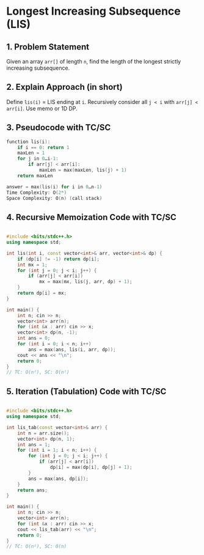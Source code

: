 
# Longest Increasing Subsequence (LIS)

## 1. Problem Statement
Given an array `arr[]` of length `n`, find the length of the longest strictly increasing subsequence.

## 2. Explain Approach (in short)
Define `lis(i)` = LIS ending at `i`. Recursively consider all `j < i` with `arr[j] < arr[i]`. Use memo or 1D DP.

## 3. Pseudocode with TC/SC
```cpp
function lis(i):
    if i == 0: return 1
    maxLen = 1
    for j in 0…i-1:
        if arr[j] < arr[i]:
            maxLen = max(maxLen, lis(j) + 1)
    return maxLen

answer = max(lis(i) for i in 0…n-1)
Time Complexity: O(2ⁿ)
Space Complexity: O(n) (call stack)
```
## 4. Recursive Memoization Code with TC/SC
```cpp

#include <bits/stdc++.h>
using namespace std;

int lis(int i, const vector<int>& arr, vector<int>& dp) {
    if (dp[i] != -1) return dp[i];
    int mx = 1;
    for (int j = 0; j < i; j++) {
        if (arr[j] < arr[i])
            mx = max(mx, lis(j, arr, dp) + 1);
    }
    return dp[i] = mx;
}

int main() {
    int n; cin >> n;
    vector<int> arr(n);
    for (int &x : arr) cin >> x;
    vector<int> dp(n, -1);
    int ans = 0;
    for (int i = 0; i < n; i++)
        ans = max(ans, lis(i, arr, dp));
    cout << ans << "\n";
    return 0;
}
// TC: O(n²), SC: O(n²)
```
## 5. Iteration (Tabulation) Code with TC/SC
```cpp

#include <bits/stdc++.h>
using namespace std;

int lis_tab(const vector<int>& arr) {
    int n = arr.size();
    vector<int> dp(n, 1);
    int ans = 1;
    for (int i = 1; i < n; i++) {
        for (int j = 0; j < i; j++) {
            if (arr[j] < arr[i])
                dp[i] = max(dp[i], dp[j] + 1);
        }
        ans = max(ans, dp[i]);
    }
    return ans;
}

int main() {
    int n; cin >> n;
    vector<int> arr(n);
    for (int &x : arr) cin >> x;
    cout << lis_tab(arr) << "\n";
    return 0;
}
// TC: O(n²), SC: O(n)
```